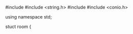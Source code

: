 #include <iostream>
#include <string.h>
#include <cstdlib>
#include <conio.h>

using namespace std;

stuct room {



